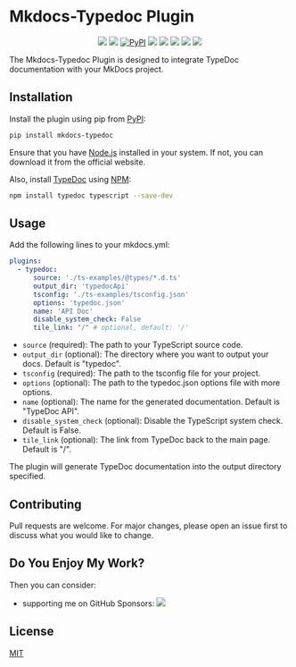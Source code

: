 # Mkdocs-Typedoc Plugin

<p align="center">
<a href="https://hits.seeyoufarm.com"><img src="https://hits.seeyoufarm.com/api/count/incr/badge.svg?url=https%3A%2F%2Fgithub.com%2FJakubAndrysek%2Fmkdocs-typedoc&count_bg=%2379C83D&title_bg=%23555555&icon=&icon_color=%23E7E7E7&title=hits&edge_flat=true"/></a>
<a href="https://github.com/JakubAndrysek/mkdocs-typedoc/blob/main/LICENSE" target="_blank"><img src="https://img.shields.io/github/license/JakubAndrysek/mkdocs-typedoc?style=flat-square"></a>
<a href="https://pypi.org/project/mkdocs-typedoc/" target="_blank"><img alt="PyPI" src="https://img.shields.io/pypi/v/mkdocs-typedoc?style=flat-square"></a>
<a href="https://github.com/JakubAndrysek/mkdocs-typedoc/stargazers" target="_blank"><img src="https://img.shields.io/github/stars/JakubAndrysek/mkdocs-typedoc?style=flat-square"></a>
<a href="https://github.com/JakubAndrysek/mkdocs-typedoc/forks" target="_blank"><img src="https://img.shields.io/github/forks/JakubAndrysek/mkdocs-typedoc?style=flat-square"></a>
<a href="https://github.com/JakubAndrysek/mkdocs-typedoc/issues" target="_blank"><img src="https://img.shields.io/github/issues/JakubAndrysek/mkdocs-typedoc?style=flat-square"></a>
<a href="https://github.com/JakubAndrysek/mkdocs-typedoc/discussions" target="_blank"><img src="https://img.shields.io/github/discussions/JakubAndrysek/mkdocs-typedoc?style=flat-square"></a>
<a href="https://pypistats.org/packages/mkdocs-typedoc" target="_blank"><img src="https://static.pepy.tech/personalized-badge/mkdocs-typedoc?period=month&units=international_system&left_color=black&right_color=orange&left_text=Downloads"></a>
</p>

The Mkdocs-Typedoc Plugin is designed to integrate TypeDoc documentation with your MkDocs project.

## Installation

Install the plugin using pip from [PyPI](https://pypi.org/project/mkdocs-typedoc/):

```bash
pip install mkdocs-typedoc
```

Ensure that you have [Node.js](https://nodejs.org/en/) installed in your system. If not, you can download it from the official website.

Also, install [TypeDoc](https://typedoc.org/) using [NPM](https://www.npmjs.com/):

```bash
npm install typedoc typescript --save-dev
```

## Usage

Add the following lines to your mkdocs.yml:

```yaml
plugins:
  - typedoc:
      source: './ts-examples/@types/*.d.ts'
      output_dir: 'typedocApi'
      tsconfig: './ts-examples/tsconfig.json'
      options: 'typedoc.json'
      name: 'API Doc'
      disable_system_check: False
      tile_link: "/" # optional, default: '/'
```

- `source` (required): The path to your TypeScript source code.
- `output_dir` (optional): The directory where you want to output your docs. Default is "typedoc".
- `tsconfig` (required): The path to the tsconfig file for your project.
- `options` (optional): The path to the typedoc.json options file with more options.
- `name` (optional): The name for the generated documentation. Default is "TypeDoc API".
- `disable_system_check` (optional): Disable the TypeScript system check. Default is False.
- `tile_link` (optional): The link from TypeDoc back to the main page. Default is "/".

The plugin will generate TypeDoc documentation into the output directory specified.

## Contributing

Pull requests are welcome. For major changes, please open an issue first to discuss what you would like to change.

## Do You Enjoy My Work?
Then you can consider:

- supporting me on GitHub Sponsors: [![](https://img.shields.io/static/v1?label=Sponsor&message=%E2%9D%A4&logo=GitHub&color=%23fe8e86)](https://github.com/sponsors/jakubandrysek)

## License

[MIT](https://choosealicense.com/licenses/mit/)